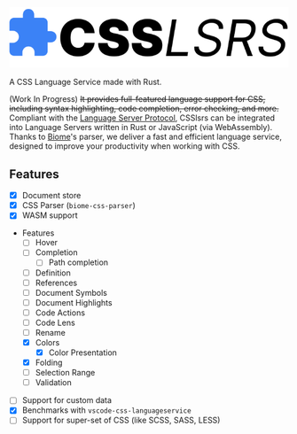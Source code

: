 <picture>
  <source media="(prefers-color-scheme: dark)" srcset="./.github/assets/CSSlsrs_logo_dark.svg" />
  <img alt="CSSlsrs logo" src="./.github/assets/CSSlsrs_logo_light.svg" />
</picture>

A CSS Language Service made with Rust.

(Work In Progress) ~~It provides full-featured language support for CSS, including syntax highlighting, code completion, error checking, and more.~~ Compliant with the [Language Server Protocol](https://microsoft.github.io/language-server-protocol/), CSSlsrs can be integrated into Language Servers written in Rust or JavaScript (via WebAssembly). Thanks to [Biome](https://biomejs.dev/)'s parser, we deliver a fast and efficient language service, designed to improve your productivity when working with CSS.

## Features

- [x] Document store
- [x] CSS Parser (`biome-css-parser`)
- [x] WASM support
- Features
  - [ ] Hover
  - [ ] Completion
    - [ ] Path completion
  - [ ] Definition
  - [ ] References
  - [ ] Document Symbols
  - [ ] Document Highlights
  - [ ] Code Actions
  - [ ] Code Lens
  - [ ] Rename
  - [x] Colors
    - [x] Color Presentation
  - [x] Folding
  - [ ] Selection Range
  - [ ] Validation
- [ ] Support for custom data
- [x] Benchmarks with `vscode-css-languageservice`
- [ ] Support for super-set of CSS (like SCSS, SASS, LESS)
